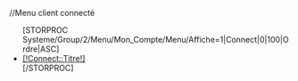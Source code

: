 //Menu client connecté
<div class="menuMonCompte">
	<div class="menuMonCompteTitre"></div>
	<ul class="menuMonCompte">
		[STORPROC Systeme/Group/2/Menu/Mon_Compte/Menu/Affiche=1|Connect|0|100|Ordre|ASC]
			<div class="menuMonCompteCentre">
				<li>
					<a href="[!DomaineUrl!]/Mon_Compte/[!Connect::Url!]" >
						[!Connect::Titre!]
					</a>
				</li>
			</div>
		[/STORPROC]
	</ul>
	<div class="menuMonCompteBas"></div>
</div>
<br/>